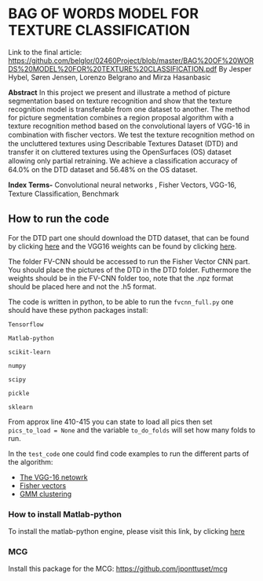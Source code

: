 # BAG OF WORDS MODEL FOR TEXTURE CLASSIFICATION

Link to the final article: https://github.com/belglor/02460Project/blob/master/BAG%20OF%20WORDS%20MODEL%20FOR%20TEXTURE%20CLASSIFICATION.pdf
By Jesper Hybel, Søren Jensen, Lorenzo Belgrano and Mirza Hasanbasic

**Abstract** In this project we present and illustrate a method of picture segmentation based on texture recognition and show that the texture recognition model is transferable from one dataset to another. The method for picture segmentation combines a region proposal algorithm with a texture recognition method based on the convolutional layers of VGG-16 in combination with ﬁscher vectors. We test the texture recognition method on the uncluttered textures using Describable Textures Dataset (DTD) and transfer it on cluttered textures using the OpenSurfaces (OS) dataset allowing only partial retraining. We achieve a classiﬁcation accuracy of 64.0% on the DTD dataset and 56.48% on the OS dataset. 

**Index Terms-** Convolutional neural networks , Fisher Vectors, VGG-16, Texture Classiﬁcation, Benchmark

## How to run the code

For the DTD part one should download the DTD dataset, that can be found by clicking [here](https://www.robots.ox.ac.uk/~vgg/data/dtd/index.html) and the VGG16 weights can be found by clicking [here](https://gist.github.com/baraldilorenzo/07d7802847aaad0a35d3).

The folder FV-CNN should be accessed to run the Fisher Vector CNN part. You should place the pictures of the DTD in the DTD folder. Futhermore the weights should be in the FV-CNN folder too, note that the .npz format should be placed here and not the .h5 format.

The code is written in python, to be able to run the `fvcnn_full.py` one should have these python packages install:


`Tensorflow`

`Matlab-python`

`scikit-learn`

`numpy`

`scipy`

`pickle`

`sklearn`


From approx line 410-415 you can state to load all pics then set `pics_to_load = None` and the variable `to_do_folds` will set how many folds to run.

In the `test_code` one could find code examples to run the different parts of the algorithm: 
 - [The VGG-16 netowrk](https://github.com/belglor/02460Project/tree/master/test_code/VGG16%20test)
 - [Fisher vectors](https://github.com/belglor/02460Project/tree/master/test_code/FisherVector%20test)
 - [GMM clustering](https://github.com/belglor/02460Project/tree/master/test_code/gaussianmixturemodels)
 

### How to install Matlab-python

To install the matlab-python engine, please visit this link, by clicking [here](https://se.mathworks.com/help/matlab/matlab-engine-for-python.html)

### MCG

Install this package for the MCG: https://github.com/jponttuset/mcg





